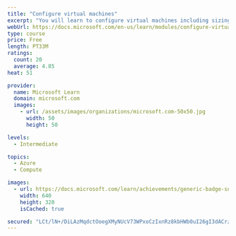 ```yaml
---
title: "Configure virtual machines"
excerpt: "You will learn to configure virtual machines including sizing, storage, and connections."
webUrl: https://docs.microsoft.com/en-us/learn/modules/configure-virtual-machines/
type: course
price: Free
length: PT33M
ratings:
  count: 20
  average: 4.85
heat: 51

provider:
  name: Microsoft Learn
  domain: microsoft.com
  images:
    - url: /assets/images/organizations/microsoft.com-50x50.jpg
      width: 50
      height: 50

levels:
  - Intermediate

topics:
  - Azure
  - Compute

images:
  - url: https://docs.microsoft.com/learn/achievements/generic-badge-social.png
    width: 640
    height: 320
    isCached: true

secured: "LCt/lN+/DiLAzMqdctOoegXMyNUcV73WPxoCzIxnRz8kbHWb0uI26gI3dACrzc9kMaLB7iexGh1PF1cVeN0MBhnflb4TrpFUI7qEXtriEzfiV1+Oh4Yq5yCTEqoRJ7NDdqkwjOy69eiwG5ZZ1vvzNuRITBetsbGVLnWAVrNgAkvu3zP5d5L6qkO72qmSVh26j3Oxuuwc4oazodF3q/gkFv+9EnLKgbAbENivpBTyYktSndL0/6ChgQUJmTxEim/nEhkW1Hg2AkRG19bWHEciGlUWQxiNQCWnRprbG3Ow19/W/Y3E1VDE++oYpW0Q3q3mBcRjHseacmUfQLMZCazuFXbRuS7pUPF7NgeZCx9qooZjKx0nRsb8hTWEBkVuZmh3Z2G+ln72Ztx/S2pctEMRXIV/uLrPbBpriHzgsEp39kY=;j6XAeoihddkK95e0MIJNpw=="
---
```


